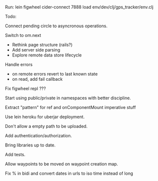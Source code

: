 Run:
lein figwheel
cider-connect 7888
load env/dev/clj/gps_tracker/env.clj

Todo:

Connect pending circle to asyncronous operations.

Switch to om.next
- Rethink page structure (rails?)
- Add server side parsing
- Explore remote data store lifecycle

Handle errors
- on remote errors revert to last known state
- on read, add fail callback

Fix figwheel repl ???

Start using public/private in namespaces with better discipline.

Extract "pattern" for ref and onComponentMount imperative stuff

Use lein heroku for uberjar deployment.

Don't allow a empty path to be uploaded.

Add authentication/authorization.

Bring libraries up to date.

Add tests.

Allow waypoints to be moved on waypoint creation map.

Fix % in bidi and convert dates in urls to iso time instead of long
